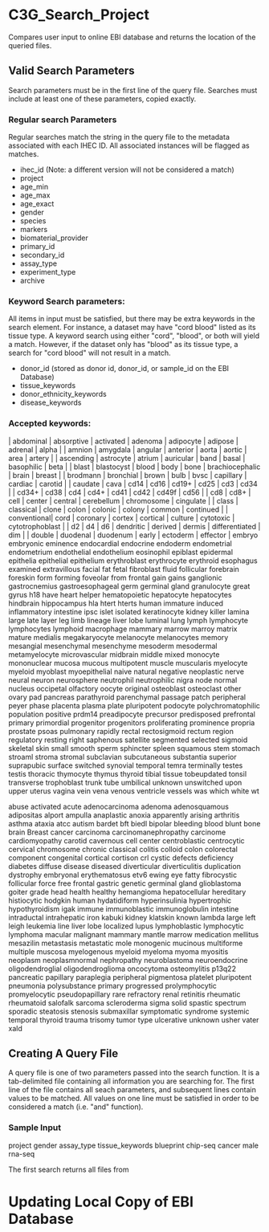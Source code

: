 # C3G_Search_Project
Compares user input to online EBI database and returns the location of the queried files. 

## Valid Search Parameters
Search parameters must be in the first line of the query file. Searches must include at least one of these parameters, copied exactly. 

### Regular search Parameters
Regular searches match the string in the query file to the metadata associated with each IHEC ID. All associated instances will be flagged as matches. 

- ihec_id (Note: a different version will not be considered a match)
- project
- age_min
- age_max
- age_exact
- gender
- species
- markers
- biomaterial_provider
- primary_id
- secondary_id
- assay_type
- experiment_type
- archive

### Keyword Search parameters:
All items in input must be satisfied, but there may be extra keywords in the search element. For instance, a dataset may have "cord blood" listed as its tissue type. A keyword search using either "cord", "blood", or both will yield a match. However, if the dataset only has "blood" as its tissue type, a search for "cord blood" will not result in a match. 

- donor_id (stored as donor id, donor_id, or sample_id on the EBI Database)
- tissue_keywords
- donor_ethnicity_keywords
- disease_keywords

### Accepted keywords:
| abdominal | absorptive | activated | adenoma | adipocyte | adipose | adrenal | alpha |
| amnion | amygdala | angular | anterior | aorta | aortic | area | artery |
| ascending | astrocyte | atrium | auricular | band | basal | basophilic | beta |
| blast | blastocyst | blood | body | bone | brachiocephalic | brain | breast |
| brodmann | bronchial | brown | bulb | bvsc | capillary | cardiac | carotid |
| caudate | cava | cd14 | cd16 | cd19+ | cd25 | cd3 | cd34 | 
| cd34+ | cd38 | cd4 | cd4+ | cd41 | cd42 | cd49f | cd56 | 
| cd8 | cd8+ | cell | center | central | cerebellum | chromosome | cingulate |
| class | classical | clone | colon | colonic | colony | common | continued |
| conventional| cord | coronary | cortex | cortical | culture | cytotoxic | cytotrophoblast |
| d2 | d4 | d6 | dendritic | derived | dermis | differentiated | dim |
| double | duodenal | duodenum | early | ectoderm | effector | 
embryo
embryonic
eminence
endocardial
endocrine
endoderm
endometrial
endometrium
endothelial
endothelium
eosinophil
epiblast
epidermal
epithelia
epithelial
epithelium
erythroblast
erythrocyte
erythroid
esophagus
examined
extravillous
facial
fat
fetal
fibroblast
fluid
follicular
forebrain
foreskin
form
forming
foveolar
from
frontal
gain
gains
ganglionic
gastrocnemius
gastroesophageal
germ
germinal
gland
granulocyte
great
gyrus
h18
have
heart
helper
hematopoietic
hepatocyte
hepatocytes
hindbrain
hippocampus
hla
htert
hterts
human
immature
induced
inflammatory
intestine
ipsc
islet
isolated
keratinocyte
kidney
killer
lamina
large
late
layer
leg
limb
lineage
liver
lobe
luminal
lung
lymph
lymphocyte
lymphocytes
lymphoid
macrophage
mammary
marrow
marroy
matrix
mature
medialis
megakaryocyte
melanocyte
melanocytes
memory
mesangial
mesenchymal
mesenchyme
mesoderm
mesodermal
metamyelocyte
microvascular
midbrain
middle
mixed
monocyte
mononuclear
mucosa
mucous
multipotent
muscle
muscularis
myelocyte
myeloid
myoblast
myoepithelial
naive
natural
negative
neoplastic
nerve
neural
neuron
neurosphere
neutrophil
neutrophilic
nigra
node
normal
nucleus
occipetal
olfactory
oocyte
original
osteoblast
osteoclast
other
ovary
pad
pancreas
parathyroid
parenchymal
passage
patch
peripheral
peyer
phase
placenta
plasma
plate
pluripotent
podocyte
polychromatophilic
population
positive
prdm14
preadipocyte
precursor
predisposed
prefrontal
primary
primordial
progenitor
progenitors
proliferating
prominence
propria
prostate
psoas
pulmonary
rapidly
rectal
rectosigmoid
rectum
region
regulatory
resting
right
saphenous
satellite
segmented
selected
sigmoid
skeletal
skin
small
smooth
sperm
sphincter
spleen
squamous
stem
stomach
stroaml
stroma
stromal
subclavian
subcutaneous
substantia
superior
suprapubic
surface
switched
synovial
temporal
temra
terminally
testes
testis
thoracic
thymocyte
thymus
thyroid
tibial
tissue
tobeupdated
tonsil
transverse
trophoblast
trunk
tube
umbilical
unknown
unswitched
upon
upper
uterus
vagina
vein
vena
venous
ventricle
vessels
was
which
white
wt



abuse
activated
acute
adenocarcinoma
adenoma
adenosquamous
adipositas
alport
ampulla
anaplastic
anoxia
apparently
arising
arthritis
asthma
ataxia
atcc
autism
bardet
bft
biedl
bipolar
bleeding
blood
blunt
bone
brain
Breast
cancer
carcinoma
carcinomanephropathy
carcinome
cardiomyopathy
carotid
cavernous
cell
center
centroblastic
centrocytic
cervical
chromosome
chronic
classical
colitis
colloid
colon
colorectal
component
congenital
cortical
cortison
crl
cystic
defects
deficiency
diabetes
diffuse
disease
diseased
diverticular
diverticulitis
duplication
dystrophy
embryonal
erythematosus
etv6
ewing
eye
fatty
fibrocystic
follicular
force
free
frontal
gastric
genetic
germinal
gland
glioblastoma
goiter
grade
head
health
healthy
hemangioma
hepatocellular
hereditary
histiocytic
hodgkin
human
hydatidiform
hyperinsulinia
hypertrophic
hypothyroidism
igak
immune
immunoblastic
immunoglobulin
intestine
intraductal
intrahepatic
iron
kabuki
kidney
klatskin
known
lambda
large
left
leigh
leukemia
line
liver
lobe
localized
lupus
lymphoblastic
lymphocytic
lymphoma
macular
malignant
mammary
mantle
marrow
medication
mellitus
mesazilin
metastasis
metastatic
mole
monogenic
mucinous
multiforme
multiple
muscosa
myelogenous
myeloid
myeloma
myoma
myositis
neoplasm
neoplasmnormal
nephropathy
neuroblastoma
neuroendocrine
oligodendroglial
oligodendroglioma
oncocytoma
osteomylitis
p13q22
pancreatic
papillary
paraplegia
peripheral
pigmentosa
platelet
pluripotent
pneumonia
polysubstance
primary
progressed
prolymphocytic
promyelocytic
pseudopapillary
rare
refractory
renal
retinitis
rheumatic
rheumatoid
salofalk
sarcoma
scleroderma
sigma
solid
spastic
spectrum
sporadic
steatosis
stenosis
submaxillar
symptomatic
syndrome
systemic
temporal
thyroid
trauma
trisomy
tumor
type
ulcerative
unknown
usher
vater
xald



## Creating A Query File
A query file is one of two parameters passed into the search function. It is a tab-delimited file containing all information you are searching for. The first line of the file contains all seach parameters, and subsequent lines contain values to be matched. All values on one line must be satisfied in order to be considered a match (i.e. "and" function). 

### Sample Input

project gender  assay_type  tissue_keywords
blueprint   chip-seq  cancer
  male  rna-seq 

The first search returns all files from 



# Updating Local Copy of EBI Database
